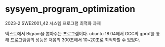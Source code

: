 # sysyem_program_optimization
2023-2 SWE2001_42 시스템 프로그램 최적화 과제

텍스트에서 Bigram을 뽑아주는 프로그램이다. ubuntu 18.04에서 GCC의 gprof를 통해 프로그램램의 성능은 처음의 300초에서 10~20초로 최적화할 수 있었다.

